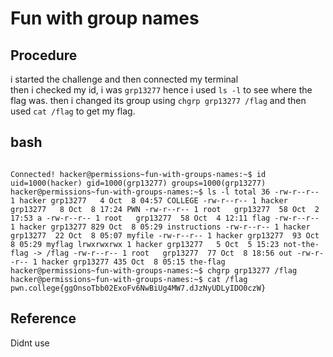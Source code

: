 # Fun with group names

## Procedure
i started the challenge and then connected my terminal<br>
then i checked my id, i was `grp13277` hence i used `ls -l` to see where the flag was.
then i changed its group using `chgrp grp13277 /flag` and then used `cat /flag` to 
get my flag.

## bash
`                                                                            Connected!
hacker@permissions~fun-with-groups-names:~$ id
uid=1000(hacker) gid=1000(grp13277) groups=1000(grp13277)
hacker@permissions~fun-with-groups-names:~$ ls -l
total 36
-rw-r--r-- 1 hacker grp13277   4 Oct  8 04:57 COLLEGE
-rw-r--r-- 1 hacker grp13277   8 Oct  8 17:24 PWN
-rw-r--r-- 1 root   grp13277  58 Oct  2 17:53 a
-rw-r--r-- 1 root   grp13277  58 Oct  4 12:11 flag
-rw-r--r-- 1 hacker grp13277 829 Oct  8 05:29 instructions
-rw-r--r-- 1 hacker grp13277  22 Oct  8 05:07 myfile
-rw-r--r-- 1 hacker grp13277  93 Oct  8 05:29 myflag
lrwxrwxrwx 1 hacker grp13277   5 Oct  5 15:23 not-the-flag -> /flag
-rw-r--r-- 1 root   grp13277  77 Oct  8 18:56 out
-rw-r--r-- 1 hacker grp13277 435 Oct  8 05:15 the-flag
hacker@permissions~fun-with-groups-names:~$ chgrp grp13277 /flag
hacker@permissions~fun-with-groups-names:~$ cat /flag
pwn.college{ggOnsoTbb02ExoFv6NwBiUg4MW7.dJzNyUDLyIDO0czW}`

## Reference
Didnt use
